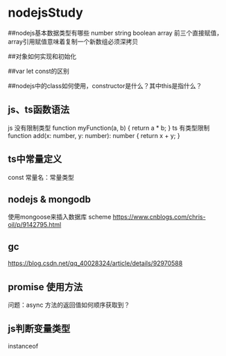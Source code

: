 # nodejsStudy

##nodejs基本数据类型有哪些
number string boolean array
前三个直接赋值，array引用赋值意味着复制一个新数组必须深拷贝

##对象如何实现和初始化

##var let const的区别

##nodejs中的class如何使用，constructor是什么？其中this是指什么？

## js、ts函数语法
js 没有限制类型
function myFunction(a, b) {
    return a * b;
}
ts 有类型限制
function add(x: number, y: number): number {
    return x + y;
}

## ts中常量定义
const 常量名：常量类型

## nodejs & mongodb
使用mongoose来插入数据库 scheme
https://www.cnblogs.com/chris-oil/p/9142795.html

## gc
https://blog.csdn.net/qq_40028324/article/details/92970588

## promise 使用方法
问题：async 方法的返回值如何顺序获取到？

## js判断变量类型
instanceof
